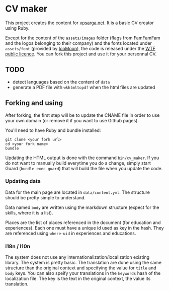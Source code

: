 CV maker
========

This project creates the content for [vpsarga.net](http://www.vpsarga.net). It is a basic CV creator using Ruby.

Except for the content of the ``assets/images`` folder (flags from [FamFamFam](http://www.famfamfam.com/lab/icons/flags/) and the logos belonging to their company) and the fonts located under ``assets/font`` (provided by [IcoMoon](https://icomoon.io/)), the code is released under the [WTF public licence](http://www.wtfpl.net/).
You can fork this project and use it for your personnal CV.

TODO
----

 - detect languages based on the content of ``data``
 - generate a PDF file with ``wkhtmltopdf`` when the html files are updated


Forking and using
-----------------

After forking, the first step will be to update the CNAME file in order to use your own domain (or remove it if you want to use Github pages).

You'll need to have Ruby and bundle installed:

    git clone <your fork url>
    cd <your fork name>
    bundle

Updating the HTML output is done with the command ``bin/cv_maker``. If you do not want to manually build everytime you do a change, simply start Guard (``bundle exec guard``) that will build the file when you update the code.

### Updating data

Data for the main page are located in ``data/content.yml``. The structure should be pretty simple to understand.

Data named ``body`` are written using the markdown structure (expect for the skills, where it is a list).

Places are the list of places referenced in the document (for education and experiences). Each one must have a unique id used as key in the hash. They are referenced using ``where-uid`` in experiences and educations.

### i18n / l10n

The system does not use any internationalization/localization existing library. The system is pretty basic. The translation are done using the same structure than the original context and specifying the value for ``title`` and ``body`` keys.
You can also speify your translations in the ``keywords`` hash of the localization file. The key is the text in the original context, the value its translation.
